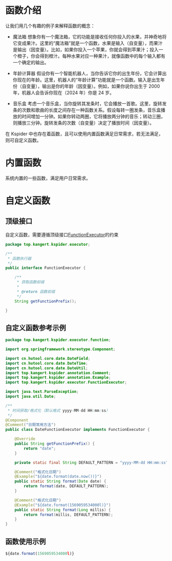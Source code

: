 # 函数介绍

让我们用几个有趣的例子来解释函数的概念：

-   魔法箱
    想象你有一个魔法箱，它的功能是接收任何你投入的水果，并神奇地将它变成果汁。这里的“魔法箱”就是一个函数，水果是输入（自变量），而果汁是输出（因变量）。比如，如果你投入一个苹果，你就会得到苹果汁；投入一个橙子，你会得到橙汁。每种水果对应一种果汁，就像函数中的每个输入都有一个确定的输出。

-   年龄计算器
    假设你有一个智能机器人，当你告诉它你的出生年份，它会计算出你现在的年龄。这里，机器人的“年龄计算”功能就是一个函数。输入是出生年份（自变量），输出是你的年龄（因变量）。例如，如果你说你出生于 2000 年，机器人会告诉你现在（2024 年）你是 24 岁。

-   音乐盒
    考虑一个音乐盒，当你旋转其发条时，它会播放一首歌。这里，旋转发条的次数和歌曲的长度之间存在一种函数关系。假设每转一圈发条，音乐盒播放的时间增加一分钟。如果你转动两圈，它将播放两分钟的音乐；转动三圈，则播放三分钟。旋转发条的次数（自变量）决定了播放时间（因变量）。

在 Kspider 中也存在着函数，且可以使用内置函数满足日常需求，若无法满足，则可自定义函数。

# 内置函数

系统内置的一些函数，满足用户日常需求。

# 自定义函数

## 顶级接口
自定义函数，需要遵循顶级接口[FunctionExecutor](https://github.com/kkangert/kspider/blob/main/kspider-api/src/main/java/top/kangert/kspider/executor/FunctionExecutor.java)的约束

```java
package top.kangert.kspider.executor;

/**
 * 函数执行器
 */
public interface FunctionExecutor {

    /**
     * 获取函数前缀
     *
     * @return 函数前缀
     */
    String getFunctionPrefix();

}
```

## 自定义函数参考示例
```java
package top.kangert.kspider.executor.function;

import org.springframework.stereotype.Component;

import cn.hutool.core.date.DateField;
import cn.hutool.core.date.DateTime;
import cn.hutool.core.date.DateUtil;
import top.kangert.kspider.annotation.Comment;
import top.kangert.kspider.annotation.Example;
import top.kangert.kspider.executor.FunctionExecutor;

import java.text.ParseException;
import java.util.Date;

/**
 * 时间获取/格式化（默认格式 yyyy-MM-dd HH:mm:ss）
 */
@Component
@Comment("日期常用方法")
public class DateFunctionExecutor implements FunctionExecutor {

    @Override
    public String getFunctionPrefix() {
        return "date";
    }

    private static final String DEFAULT_PATTERN = "yyyy-MM-dd HH:mm:ss";

    @Comment("格式化日期")
    @Example("${date.format(date.now())}")
    public static String format(Date date) {
        return format(date, DEFAULT_PATTERN);
    }

    @Comment("格式化日期")
    @Example("${date.format(1569059534000l)}")
    public static String format(Long millis) {
        return format(millis, DEFAULT_PATTERN);
    }
}
```

## 函数使用示例
```JavaScript
${date.format(1569059534000l)}
```
